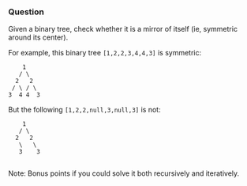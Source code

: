 ### Question

Given a binary tree, check whether it is a mirror of itself (ie, symmetric around its center).

For example, this binary tree `[1,2,2,3,4,4,3]` is symmetric:
```
    1
   / \
  2   2
 / \ / \
3  4 4  3

```
But the following `[1,2,2,null,3,null,3]` is not:

```
    1
   / \
  2   2
   \   \
   3    3
   
```
Note:
Bonus points if you could solve it both recursively and iteratively.

